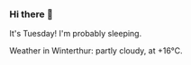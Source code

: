 ### Hi there :wave:

It's Tuesday! I'm probably sleeping.

Weather in Winterthur: partly cloudy, at +16°C.
